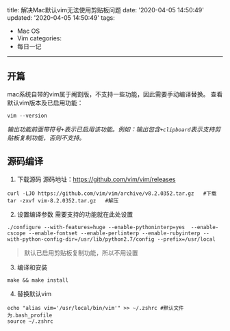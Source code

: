 title: 解决Mac默认vim无法使用剪贴板问题
date: '2020-04-05 14:50:49'
updated: '2020-04-05 14:50:49'
tags:
  - Mac OS
  - Vim
categories:
  - 每日一记
---
## 开篇

mac系统自带的vim属于阉割版，不支持一些功能，因此需要手动编译替换。
查看默认vim版本及已启用功能：
``` shell
vim --version
```
*输出功能前面带符号`+`表示已启用该功能。例如：输出包含`+clipboard`表示支持剪贴板复制功能，否则不支持。*
<!--more -->
## 源码编译

1. 下载源码
源码地址：https://github.com/vim/vim/releases
``` shell
curl -LJO https://github.com/vim/vim/archive/v8.2.0352.tar.gz	#下载
tar -zxvf vim-8.2.0352.tar.gz	#解压
```

2. 设置编译参数
需要支持的功能就在此处设置
``` shell
./configure --with-features=huge --enable-pythoninterp=yes  --enable-cscope --enable-fontset --enable-perlinterp --enable-rubyinterp --with-python-config-dir=/usr/lib/python2.7/config --prefix=/usr/local
```
> 默认已启用剪贴板复制功能，所以不用设置

3. 编译和安装
``` shell
make && make install
```

4. 替换默认vim
``` shell
echo "alias vim='/usr/local/bin/vim'" >> ~/.zshrc #默认文件为.bash_profile
source ~/.zshrc
```
